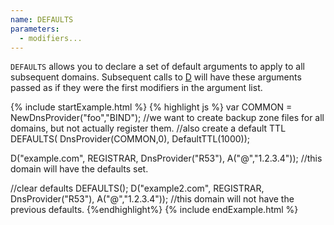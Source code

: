 ```yaml
---
name: DEFAULTS
parameters:
  - modifiers...
---
```


`DEFAULTS` allows you to declare a set of default arguments to apply to all subsequent domains. Subsequent calls to [D](#D) will have these
arguments passed as if they were the first modifiers in the argument list.

{% include startExample.html %}
{% highlight js %}
var COMMON = NewDnsProvider("foo","BIND");
//we want to create backup zone files for all domains, but not actually register them.
//also create a default TTL
DEFAULTS( DnsProvider(COMMON,0), DefaultTTL(1000));

D("example.com", REGISTRAR, DnsProvider("R53"), A("@","1.2.3.4")); //this domain will have the defaults set.

//clear defaults
DEFAULTS();
D("example2.com", REGISTRAR, DnsProvider("R53"), A("@","1.2.3.4")); //this domain will not have the previous defaults.
{%endhighlight%}
{% include endExample.html %}